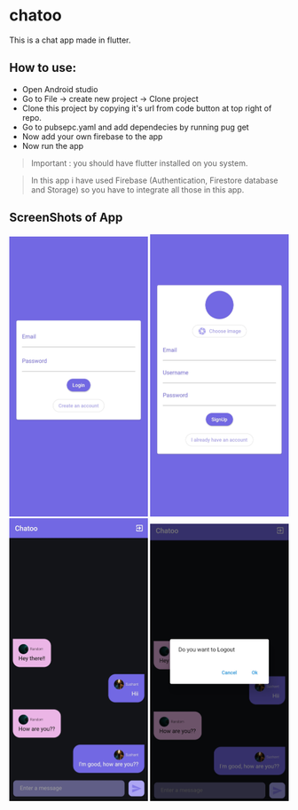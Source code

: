 # chatoo

This is a chat app made in flutter.

## How to use:
  * Open Android studio
  * Go to File -> create new project -> Clone project
  * Clone this project by copying it's url from code button at top right of repo.
  * Go to pubsepc.yaml and add dependecies by running pug get
  * Now add your own firebase to the app
  * Now run the app 
  > Important : you should have flutter installed on you system.
  
  > In this app i have used Firebase (Authentication, Firestore database and Storage) so you have to integrate all those in this app.

## ScreenShots of App
<img src="https://github.com/Sushant0402/chatoo/blob/master/image/1.jpg" width="250px"> <img src="https://github.com/Sushant0402/chatoo/blob/master/image/2.jpg" width="250px">
<img src="https://github.com/Sushant0402/chatoo/blob/master/image/3.jpg" width="250px"> <img src="https://github.com/Sushant0402/chatoo/blob/master/image/4.jpg" width="250px">
